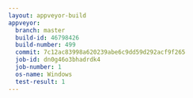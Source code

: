 ```yaml
---
layout: appveyor-build
appveyor:
  branch: master
  build-id: 46798426
  build-number: 499
  commit: 7c12ac83998a620239abe6c9dd59d292acf9f265
  job-id: dn0g46o3bhadrdk4
  job-number: 1
  os-name: Windows
  test-result: 1
---
```

